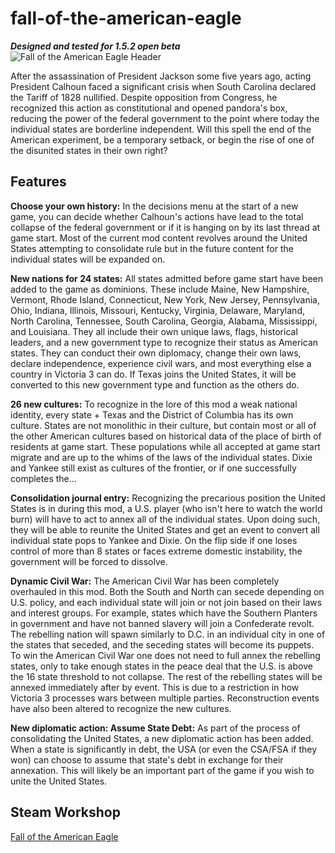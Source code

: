 # fall-of-the-american-eagle
***Designed and tested for 1.5.2 open beta***
![Fall of the American Eagle Header](https://steamuserimages-a.akamaihd.net/ugc/2099297979451198590/E47035DC64939FB44B75ECCD2021DA9CBE368644/)

After the assassination of President Jackson some five years ago, acting President Calhoun faced a significant crisis when South Carolina declared the Tariff of 1828 nullified. Despite opposition from Congress, he recognized this action as constitutional and opened pandora's box, reducing the power of the federal government to the point where today the individual states are borderline independent. Will this spell the end of the American experiment, be a temporary setback, or begin the rise of one of the disunited states in their own right?

## Features
**Choose your own history:** In the decisions menu at the start of a new game, you can decide whether Calhoun's actions have lead to the total collapse of the federal government or if it is hanging on by its last thread at game start. Most of the current mod content revolves around the United States attempting to consolidate rule but in the future content for the individual states will be expanded on.

**New nations for 24 states:** All states admitted before game start have been added to the game as dominions. These include Maine, New Hampshire, Vermont, Rhode Island, Connecticut, New York, New Jersey, Pennsylvania, Ohio, Indiana, Illinois, Missouri, Kentucky, Virginia, Delaware, Maryland, North Carolina, Tennessee, South Carolina, Georgia, Alabama, Mississippi, and Louisiana. They all include their own unique laws, flags, historical leaders, and a new government type to recognize their status as American states. They can conduct their own diplomacy, change their own laws, declare independence, experience civil wars, and most everything else a country in Victoria 3 can do. If Texas joins the United States, it will be converted to this new government type and function as the others do.

**26 new cultures:** To recognize in the lore of this mod a weak national identity, every state + Texas and the District of Columbia has its own culture. States are not monolithic in their culture, but contain most or all of the other American cultures based on historical data of the place of birth of residents at game start. These populations while all accepted at game start migrate and are up to the whims of the laws of the individual states. Dixie and Yankee still exist as cultures of the frontier, or if one successfully completes the...

**Consolidation journal entry:** Recognizing the precarious position the United States is in during this mod, a U.S. player (who isn't here to watch the world burn) will have to act to annex all of the individual states. Upon doing such, they will be able to reunite the United States and get an event to convert all individual state pops to Yankee and Dixie. On the flip side if one loses control of more than 8 states or faces extreme domestic instability, the government will be forced to dissolve.

**Dynamic Civil War:** The American Civil War has been completely overhauled in this mod. Both the South and North can secede depending on U.S. policy, and each individual state will join or not join based on their laws and interest groups. For example, states which have the Southern Planters in government and have not banned slavery will join a Confederate revolt. The rebelling nation will spawn similarly to D.C. in an individual city in one of the states that seceded, and the seceding states will become its puppets. To win the American Civil War one does not need to full annex the rebelling states, only to take enough states in the peace deal that the U.S. is above the 16 state threshold to not collapse. The rest of the rebelling states will be annexed immediately after by event. This is due to a restriction in how Victoria 3 processes wars between multiple parties. Reconstruction events have also been altered to recognize the new cultures.

**New diplomatic action: Assume State Debt:** As part of the process of consolidating the United States, a new diplomatic action has been added. When a state is significantly in debt, the USA (or even the CSA/FSA if they won) can choose to assume that state's debt in exchange for their annexation. This will likely be an important part of the game if you wish to unite the United States.

## Steam Workshop
[Fall of the American Eagle](https://steamcommunity.com/sharedfiles/filedetails/?id=3048845225)